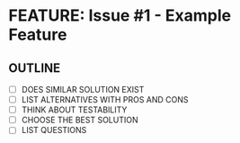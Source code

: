 # FEATURE: Issue #1 - Example Feature

## OUTLINE

- [ ] DOES SIMILAR SOLUTION EXIST
- [ ] LIST ALTERNATIVES WITH PROS AND CONS
- [ ] THINK ABOUT TESTABILITY
- [ ] CHOOSE THE BEST SOLUTION
- [ ] LIST QUESTIONS